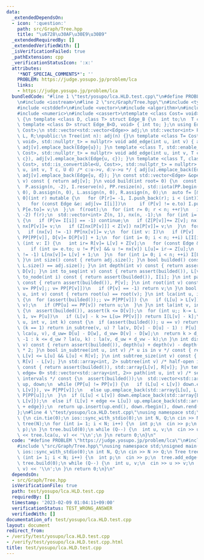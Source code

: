 ```yaml
---
data:
  _extendedDependsOn:
  - icon: ':question:'
    path: src/Graph/Tree.hpp
    title: "\u6728\u30AF\u30E9\u30B9"
  _extendedRequiredBy: []
  _extendedVerifiedWith: []
  _isVerificationFailed: true
  _pathExtension: cpp
  _verificationStatusIcon: ':x:'
  attributes:
    '*NOT_SPECIAL_COMMENTS*': ''
    PROBLEM: https://judge.yosupo.jp/problem/lca
    links:
    - https://judge.yosupo.jp/problem/lca
  bundledCode: "#line 1 \"test/yosupo/lca.HLD.test.cpp\"\n#define PROBLEM \"https://judge.yosupo.jp/problem/lca\"\
    \n#include <iostream>\n#line 2 \"src/Graph/Tree.hpp\"\n#include <type_traits>\n\
    #include <cstddef>\n#include <vector>\n#include <algorithm>\n#include <array>\n\
    #include <numeric>\n#include <cassert>\ntemplate <class Cost= void> class Tree\
    \ {\n template <class D, class T> struct Edge_B {\n  int to;\n  T cost;\n };\n\
    \ template <class D> struct Edge_B<D, void> { int to; };\n using Edge= Edge_B<void,\
    \ Cost>;\n std::vector<std::vector<Edge>> adj;\n std::vector<int> P, PP, D, I,\
    \ L, R;\npublic:\n Tree(int n): adj(n) {}\n template <class T= Cost, std::enable_if_t<std::is_same_v<T,\
    \ void>, std::nullptr_t> = nullptr> void add_edge(int u, int v) { adj[u].emplace_back(Edge{v}),\
    \ adj[v].emplace_back(Edge{u}); }\n template <class T, std::enable_if_t<std::is_convertible_v<T,\
    \ Cost>, std::nullptr_t> = nullptr> void add_edge(int u, int v, T c) { adj[u].emplace_back(Edge{v,\
    \ c}), adj[v].emplace_back(Edge{u, c}); }\n template <class T, class U, std::enable_if_t<std::conjunction_v<std::is_convertible<T,\
    \ Cost>, std::is_convertible<U, Cost>>, std::nullptr_t> = nullptr> void add_edge(int\
    \ u, int v, T c, U d) /* c:u->v, d:v->u */ { adj[u].emplace_back(Edge{v, c}),\
    \ adj[v].emplace_back(Edge{u, d}); }\n const std::vector<Edge> &operator[](int\
    \ v) const { return adj[v]; }\n void build(int root= 0) {\n  const int n= adj.size();\n\
    \  P.assign(n, -2), I.reserve(n), PP.resize(n), std::iota(PP.begin(), PP.end(),\
    \ 0), D.assign(n, 0), L.assign(n, 0), R.assign(n, 0);\n  auto f= [&, i= 0, v=\
    \ 0](int r) mutable {\n   for (P[r]= -1, I.push_back(r); i < (int)I.size(); ++i)\n\
    \    for (const Edge &e: adj[v= I[i]])\n     if (P[v] != e.to) I.push_back(e.to),\
    \ P[e.to]= v;\n  };\n  f(root);\n  for (int r= 0; r < n; ++r)\n   if (P[r] ==\
    \ -2) f(r);\n  std::vector<int> Z(n, 1), nx(n, -1);\n  for (int i= n, v; i--;)\
    \ {\n   if (P[v= I[i]] == -1) continue;\n   if (Z[P[v]]+= Z[v]; nx[P[v]] == -1)\
    \ nx[P[v]]= v;\n   if (Z[nx[P[v]]] < Z[v]) nx[P[v]]= v;\n  }\n  for (int v: I)\n\
    \   if (nx[v] != -1) PP[nx[v]]= v;\n  for (int v: I)\n   if (P[v] != -1) PP[v]=\
    \ PP[PP[v]], D[v]= D[P[v]] + 1;\n  for (int i= 0; i < n; ++i) L[I[i]]= i;\n  for\
    \ (int v: I) {\n   int ir= R[v]= L[v] + Z[v];\n   for (const Edge &e: adj[v])\n\
    \    if (int u= e.to; u != P[v] && u != nx[v]) L[u]= ir-= Z[u];\n   if (nx[v]\
    \ != -1) L[nx[v]]= L[v] + 1;\n  }\n  for (int i= 0; i < n; ++i) I[L[i]]= i;\n\
    \ }\n int size() const { return adj.size(); }\n bool builded() const { return\
    \ L.size() == adj.size(); }\n int depth(int v) const { return assert(builded()),\
    \ D[v]; }\n int to_seq(int v) const { return assert(builded()), L[v]; }\n int\
    \ to_node(int i) const { return assert(builded()), I[i]; }\n int parent(int v)\
    \ const { return assert(builded()), P[v]; }\n int root(int v) const {\n  for (assert(builded()),\
    \ v= PP[v];; v= PP[P[v]])\n   if (P[v] == -1) return v;\n }\n bool connected(int\
    \ u, int v) const { return root(u) == root(v); }\n int lca(int u, int v) const\
    \ {\n  for (assert(builded());; v= P[PP[v]]) {\n   if (L[u] > L[v]) std::swap(u,\
    \ v);\n   if (PP[u] == PP[v]) return u;\n  }\n }\n int la(int v, int k) const\
    \ {\n  assert(builded()), assert(k <= D[v]);\n  for (int u;; k-= L[v] - L[u] +\
    \ 1, v= P[u])\n   if (L[v] - k >= L[u= PP[v]]) return I[L[v] - k];\n }\n int jump(int\
    \ u, int v, int k) const {\n  if (assert(builded()); u == v) return -1;\n  if\
    \ (k == 1) return in_subtree(v, u) ? la(v, D[v] - D[u] - 1) : P[u];\n  int w=\
    \ lca(u, v), d_uw= D[u] - D[w], d_vw= D[v] - D[w];\n  return k > d_uw + d_vw ?\
    \ -1 : k <= d_uw ? la(u, k) : la(v, d_uw + d_vw - k);\n }\n int dist(int u, int\
    \ v) const { return assert(builded()), depth(u) + depth(v) - depth(lca(u, v))\
    \ * 2; }\n bool in_subtree(int u, int v) /* u is in v */ const { return assert(builded()),\
    \ L[v] <= L[u] && L[u] < R[v]; }\n int subtree_size(int v) const { return assert(builded()),\
    \ R[v] - L[v]; }\n std::array<int, 2> subtree(int v) /* half-open interval */\
    \ const { return assert(builded()), std::array{L[v], R[v]}; }\n template <bool\
    \ edge= 0> std::vector<std::array<int, 2>> path(int u, int v) /* sequence of closed\
    \ intervals */ const {\n  assert(builded());\n  std::vector<std::array<int, 2>>\
    \ up, down;\n  while (PP[u] != PP[v]) {\n   if (L[u] < L[v]) down.emplace_back(std::array{L[PP[v]],\
    \ L[v]}), v= P[PP[v]];\n   else up.emplace_back(std::array{L[u], L[PP[u]]}), u=\
    \ P[PP[u]];\n  }\n  if (L[u] < L[v]) down.emplace_back(std::array{L[u] + edge,\
    \ L[v]});\n  else if (L[v] + edge <= L[u]) up.emplace_back(std::array{L[u], L[v]\
    \ + edge});\n  return up.insert(up.end(), down.rbegin(), down.rend()), up;\n }\n\
    };\n#line 4 \"test/yosupo/lca.HLD.test.cpp\"\nusing namespace std;\nsigned main()\
    \ {\n cin.tie(0);\n ios::sync_with_stdio(0);\n int N, Q;\n cin >> N >> Q;\n Tree\
    \ tree(N);\n for (int i= 1; i < N; i++) {\n  int p;\n  cin >> p;\n  tree.add_edge(i,\
    \ p);\n }\n tree.build(0);\n while (Q--) {\n  int u, v;\n  cin >> u >> v;\n  cout\
    \ << tree.lca(u, v) << '\\n';\n }\n return 0;\n}\n"
  code: "#define PROBLEM \"https://judge.yosupo.jp/problem/lca\"\n#include <iostream>\n\
    #include \"src/Graph/Tree.hpp\"\nusing namespace std;\nsigned main() {\n cin.tie(0);\n\
    \ ios::sync_with_stdio(0);\n int N, Q;\n cin >> N >> Q;\n Tree tree(N);\n for\
    \ (int i= 1; i < N; i++) {\n  int p;\n  cin >> p;\n  tree.add_edge(i, p);\n }\n\
    \ tree.build(0);\n while (Q--) {\n  int u, v;\n  cin >> u >> v;\n  cout << tree.lca(u,\
    \ v) << '\\n';\n }\n return 0;\n}\n"
  dependsOn:
  - src/Graph/Tree.hpp
  isVerificationFile: true
  path: test/yosupo/lca.HLD.test.cpp
  requiredBy: []
  timestamp: '2023-02-09 01:04:11+09:00'
  verificationStatus: TEST_WRONG_ANSWER
  verifiedWith: []
documentation_of: test/yosupo/lca.HLD.test.cpp
layout: document
redirect_from:
- /verify/test/yosupo/lca.HLD.test.cpp
- /verify/test/yosupo/lca.HLD.test.cpp.html
title: test/yosupo/lca.HLD.test.cpp
---
```

